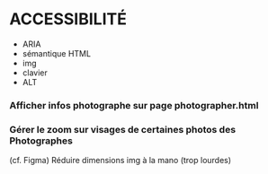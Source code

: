 # ACCESSIBILITÉ
- ARIA
- sémantique HTML
- img
- clavier
- ALT

### Afficher infos photographe sur page photographer.html

### Gérer le zoom sur visages de certaines photos des Photographes
(cf. Figma)
Réduire dimensions img à la mano (trop lourdes)

